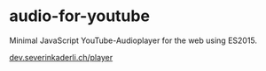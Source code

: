 # audio-for-youtube
Minimal JavaScript YouTube-Audioplayer for the web using ES2015.

[dev.severinkaderli.ch/player](dev.severinkaderli.ch/player)
